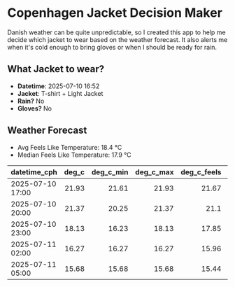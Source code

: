 
# Copenhagen Jacket Decision Maker

Danish weather can be quite unpredictable, so I created this app to help me decide which jacket to wear based on the weather forecast. 
It also alerts me when it's cold enough to bring gloves or when I should be ready for rain.

## What Jacket to wear?

- **Datetime**: 2025-07-10 16:52
- **Jacket**: T-shirt + Light Jacket
- **Rain?** No
- **Gloves?** No

## Weather Forecast
- Avg Feels Like Temperature: 18.4 °C
- Median Feels Like Temperature: 17.9 °C

| datetime_cph     |   deg_c |   deg_c_min |   deg_c_max |   deg_c_feels | weather   | wind   | rain   |
|:-----------------|--------:|------------:|------------:|--------------:|:----------|:-------|:-------|
| 2025-07-10 17:00 |   21.93 |       21.61 |       21.93 |         21.67 | Clear     | Low    | None   |
| 2025-07-10 20:00 |   21.37 |       20.25 |       21.37 |         21.1  | Clear     | Low    | None   |
| 2025-07-10 23:00 |   18.13 |       16.23 |       18.13 |         17.85 | Clear     | Low    | None   |
| 2025-07-11 02:00 |   16.27 |       16.27 |       16.27 |         15.96 | Clouds    | Low    | None   |
| 2025-07-11 05:00 |   15.68 |       15.68 |       15.68 |         15.44 | Clouds    | High   | None   |
        
